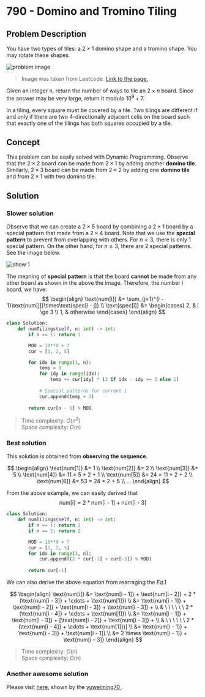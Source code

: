 # 790 - Domino and Tromino Tiling

## Problem Description

You have two types of tiles: a $2 \times 1$ domino shape and a tromino shape. You may rotate these shapes.

![problem image](https://assets.leetcode.com/uploads/2021/07/15/lc-domino.jpg)
> Image was taken from Leetcode. [Link to the page.](https://leetcode.com/problems/domino-and-tromino-tiling/description/)

Given an integer n, return the number of ways to tile an $2\times n$ board. Since the answer may be very large, return it modulo $10^9 + 7$.

In a tiling, every square must be covered by a tile. Two tilings are different if and only if there are two 4-directionally adjacent cells on the board such that exactly one of the tilings has both squares occupied by a tile.

## Concept

This problem can be easily solved with Dynamic Programming. Observe that the $2 \times 2$ board can be made from $2 \times 1$ by adding another **domino tile**. Similarly, $2 \times 3$ board can be made from $2 \times 2$ by adding one **domino tile** and from $2 \times 1$ with two domino tile.

## Solution

### Slower solution

Observe that we can create a $2 \times 5$ board by combining a $2 \times 1$ board by a special pattern that made from a $2 \times 4$ board. Note that we use the **special pattern** to prevent from overlapping with others. For $n \lt 3$, there is only 1 special pattern. On the other hand, for $n \ge 3$, there are 2 special patterns. See the image below.

![show 1](../static/images/790/show_1.jpg)

The meaning of **special pattern**  is that the board **cannot** be made from any other board as shown in the above the image. Therefore, the number $i$ board, we have:
$$
\begin{align}
\text{num[i]} &= \sum_{j=1}^{i - 1}\text{num[j]}\times\text{spec[i - j]} \\
\text{spec[i]} &= 
\begin{cases}
2, & i \ge 3 \\
1, & otherwise 
\end{cases}
\end{align}
$$

```python
class Solution:
    def numTilings(self, n: int) -> int:
        if n == 1: return 1

        MOD = 10**9 + 7
        cur = [1, 2, 5]

        for idx in range(3, n):
            temp = 0
            for idy in range(idx):
                temp += cur[idy] * (2 if idx - idy >= 3 else 1)
            
            # Special patterns for current i
            cur.append(temp + 2)         
        
        return cur[n - 1] % MOD
```

> Time complexity: $O(n^2)$ \
> Space complexity: $O(n)$
>

### Best solution

This solution is obtained from **observing the sequence**.

$$
\begin{align}
\text{num[1]} &= 1 \\
\text{num[2]} &= 2 \\
\text{num[3]} &= 5 \\
\text{num[4]} &= 11 = 5 * 2 + 1 \\
\text{num[5]} &= 24 = 11 * 2 + 2 \\
\text{num[6]} &= 53 = 24 * 2 + 5 \\
...
\end{align}
$$

From the above example, we can easily derived that
$$\text{num[i]} = 2 * \text{num[i - 1]} + \text{num[i - 3]}$$

```python
class Solution:
    def numTilings(self, n: int) -> int:
        if n == 1: return 1
        if n == 2: return 2

        MOD = 10**9 + 7
        cur = [1, 2, 5]
        for idx in range(3, n):
            cur.append((2 * cur[-1] + cur[-3]) % MOD)
        
        return cur[-1]
```

We can also derive the above equation from rearraging the $Eq.1$

$$
\begin{align}
\text{num[i]} &= \text{num[i - 1]} + \text{num[i - 2]} + 2 * (\text{num[i - 3]} + \cdots + \text{num[1]}) \\
&= \text{num[i - 1]} + \text{num[i - 2]} + \text{num[i - 3]}  + \text{num[i - 3]} + \\ & \ \ \ \ \ \ 2 * (\text{num[i - 4]} + \cdots + \text{num[1]}) \\
&= \text{num[i - 1]} + \text{num[i - 3]} + [\text{num[i - 2]}  + \text{num[i - 3]} + \\ & \ \ \ \ \ \ 2 * (\text{num[i - 4]} + \cdots + \text{num[1]})] \\
&= \text{num[i - 1]} + \text{num[i - 3]} + \text{num[i - 1]} \\
&= 2 \times \text{num[i - 1]} + \text{num[i - 3]}
\end{align}
$$

> Time complexity: $O(n)$ \
> Space complexity: $O(n)$

### Another awesome solution

Please visit [here](https://leetcode.com/problems/domino-and-tromino-tiling/solutions/116612/easy-to-understand-o-n-solution-with-drawing-picture-explanation/), shown by the [yuweiming70
](https://leetcode.com/yuweiming70/).
